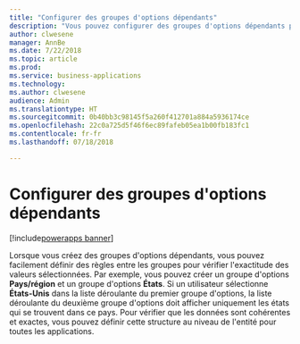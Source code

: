 ```yaml
---
title: "Configurer des groupes d'options dépendants"
description: "Vous pouvez configurer des groupes d'options dépendants pour fournir des listes déroulantes en cascade dans vos applications et garantir la validation des données simples entre les listes déroulantes."
author: clwesene
manager: AnnBe
ms.date: 7/22/2018
ms.topic: article
ms.prod: 
ms.service: business-applications
ms.technology: 
ms.author: clwesene
audience: Admin
ms.translationtype: HT
ms.sourcegitcommit: 0b40bb3c98145f5a260f412701a884a5936174ce
ms.openlocfilehash: 22c0a725d5f46f6ec89fafeb05ea1b00fb183fc1
ms.contentlocale: fr-fr
ms.lasthandoff: 07/18/2018

---
```

# <a name="configure-dependent-option-sets"></a>Configurer des groupes d'options dépendants

[!include[powerapps banner](../includes/powerapps.md)]




Lorsque vous créez des groupes d'options dépendants, vous pouvez facilement définir des règles entre les groupes pour vérifier l'exactitude des valeurs sélectionnées. Par exemple, vous pouvez créer un groupe d'options **Pays/région** et un groupe d'options **États**. Si un utilisateur sélectionne **États-Unis** dans la liste déroulante du premier groupe d'options, la liste déroulante du deuxième groupe d'options doit afficher uniquement les états qui se trouvent dans ce pays. Pour vérifier que les données sont cohérentes et exactes, vous pouvez définir cette structure au niveau de l'entité pour toutes les applications.

